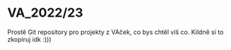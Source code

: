 # VA_2022/23
Prostě Git repository pro projekty z VAček, co bys chtěl víš co.
Kildně si to zkopíruj idk :)))
